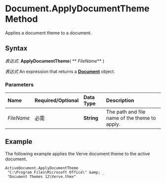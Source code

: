 
# Document.ApplyDocumentTheme Method

Applies a document theme to a document.


## Syntax

 _表达式_. **ApplyDocumentTheme**( ** _FileName_** )

 _表达式_ An expression that returns a **[Document](8d83487a-2345-a036-a916-971c9db5b7fb.md)** object.


### Parameters



|**Name**|**Required/Optional**|**Data Type**|**Description**|
|:-----|:-----|:-----|:-----|
| _FileName_|必需|**String**|The path and file name of the theme to apply.|

## Example

The following example applies the Verve document theme to the active document.


```
ActiveDocument.ApplyDocumentTheme _ 
 "C:\Program Files\Microsoft Office\" &amp; _ 
 "Document Themes 12\Verve.thmx"
```

